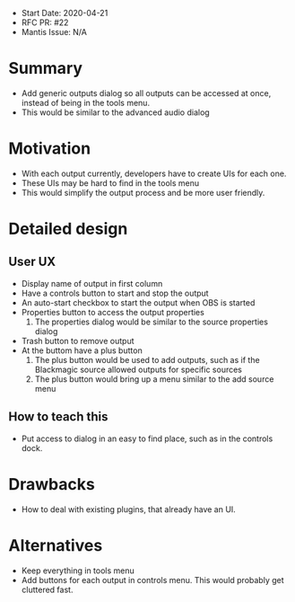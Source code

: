 - Start Date: 2020-04-21
- RFC PR: #22
- Mantis Issue: N/A

# Summary

- Add generic outputs dialog so all outputs can be accessed at once, instead of being in the tools menu.
- This would be similar to the advanced audio dialog

# Motivation

- With each output currently, developers have to create UIs for each one.
- These UIs may be hard to find in the tools menu
- This would simplify the output process and be more user friendly.

# Detailed design

## User UX

- Display name of output in first column
- Have a controls button to start and stop the output
- An auto-start checkbox to start the output when OBS is started
- Properties button to access the output properties
	1. The properties dialog would be similar to the source properties dialog
- Trash button to remove output
- At the buttom have a plus button
	1. The plus button would be used to add outputs, such as if the Blackmagic source allowed outputs for specific sources
	2. The plus button would bring up a menu similar to the add source menu

## How to teach this

- Put access to dialog in an easy to find place, such as in the controls dock.

# Drawbacks

- How to deal with existing plugins, that already have an UI.

# Alternatives

- Keep everything in tools menu
- Add buttons for each output in controls menu. This would probably get cluttered fast.
